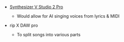 
- [Synthesizer V Studio 2 Pro](https://store.dreamtonics.com/product/synthesizer-v-studio-2-pro/)
	- Would allow for AI singing voices from lyrics & MIDI

- rip X DAW pro
	- To split songs into various parts
